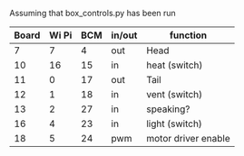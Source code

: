 Assuming that box_controls.py has been run

| Board | Wi Pi | BCM | in/out | function |
|---|---|---|---|---|
| 7 | 7 | 4 | out | Head |
| 10 | 16 | 15 | in | heat (switch) |
| 11 | 0 | 17 | out | Tail |
| 12 | 1 | 18 | in | vent (switch) |
| 13 | 2 | 27 | in | speaking? |
| 16 | 4 | 23 | in | light (switch) |
| 18 | 5 | 24 | pwm | motor driver enable |
